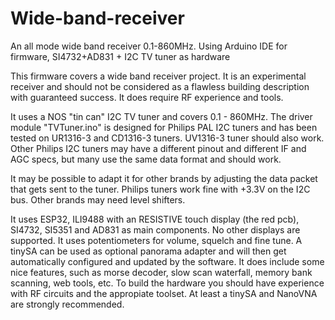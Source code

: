 # Wide-band-receiver
An all mode wide band receiver 0.1-860MHz. Using Arduino IDE for firmware,  SI4732+AD831 + I2C TV tuner as hardware

This firmware covers a wide band receiver project. It is an experimental receiver and should not be considered as a flawless building description with guaranteed success. 
It does require RF experience and tools.

It uses a NOS "tin can" I2C TV tuner and covers 0.1 - 860MHz.
The driver module "TVTuner.ino" is designed for Philips PAL I2C tuners and has been tested on UR1316-3 and CD1316-3 tuners. UV1316-3 tuner should also work.
Other Philips I2C tuners may have a different pinout and different IF and AGC specs, but many use the same data format and should work.

It may be possible to adapt it for other brands by adjusting the data packet that gets sent to the tuner. 
Philips tuners work fine with +3.3V on the I2C bus. Other brands may need level shifters.


It uses ESP32, ILI9488 with an RESISTIVE touch display (the red pcb), SI4732, SI5351 and AD831 as main components. No other displays are supported.
It uses potentiometers for volume, squelch and fine tune.
A tinySA can be used as optional panorama adapter and will then get automatically configured and updated by the software. 
It does include some nice features, such as morse decoder, slow scan waterfall, memory bank scanning, web tools, etc.
To build the hardware you should have experience with RF circuits and the appropiate toolset. At least a tinySA and NanoVNA are strongly recommended. 

